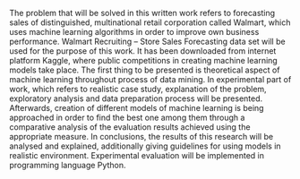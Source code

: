 The problem that will be solved in this written work refers to forecasting sales of distinguished, multinational retail corporation called Walmart, which uses machine learning algorithms in order to improve own business performance. Walmart Recruiting – Store Sales Forecasting data set will be used for the purpose of this work. It has been downloaded from internet platform Kaggle, where public competitions in creating machine learning models take place. The first thing to be presented is theoretical aspect of machine learning throughout process of data mining. In experimental part of work, which refers to realistic case study, explanation of the problem, exploratory analysis and data preparation process will be presented. Afterwards, creation of different models of machine learning is being approached in order to find the best one among them through a comparative analysis of the evaluation results achieved using the appropriate measure. In conclusions, the results of this research will be analysed and explained, additionally giving guidelines for using models in realistic environment. Experimental evaluation will be implemented in programming language Python.

